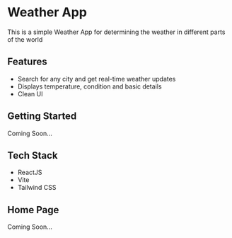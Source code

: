 # Weather App

This is a simple Weather App for determining the weather in different parts of the world

## Features

-   Search for any city and get real-time weather updates
-   Displays temperature, condition and basic details
-   Clean UI

## Getting Started

Coming Soon...

## Tech Stack

-   ReactJS
-   Vite
-   Tailwind CSS

## Home Page

Coming Soon...
